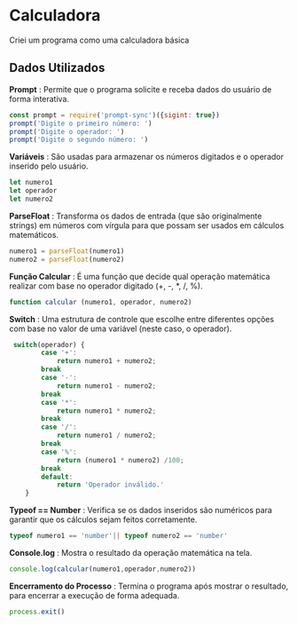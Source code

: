 # Calculadora #
Criei um programa como uma calculadora básica

## Dados Utilizados ##

**Prompt** : Permite que o programa solicite e receba dados do usuário de forma interativa.
```javascript
const prompt = require('prompt-sync')({sigint: true})
prompt('Digite o primeiro número: ')
prompt('Digite o operador: ')
prompt('Digite o segundo número: ')
```

**Variáveis** : São usadas para armazenar os números digitados e o operador inserido pelo usuário.
```javascript
let numero1
let operador
let numero2
```

**ParseFloat** : Transforma os dados de entrada (que são originalmente strings) em números com vírgula para que possam ser usados em cálculos matemáticos.
```javascript
numero1 = parseFloat(numero1)
numero2 = parseFloat(numero2)
```

**Função Calcular** : É uma função que decide qual operação matemática realizar com base no operador digitado (+, -, *, /, %).
```javascript
function calcular (numero1, operador, numero2)
```

**Switch** : Uma estrutura de controle que escolhe entre diferentes opções com base no valor de uma variável (neste caso, o operador).
```javascript
 switch(operador) {
        case '+':
            return numero1 + numero2;
        break
        case '-':
            return numero1 - numero2;
        break
        case '*':
            return numero1 * numero2;
        break
        case '/':
            return numero1 / numero2;
        break
        case '%':
            return (numero1 * numero2) /100;
        break
        default:
            return 'Operador inválido.'
    }
```

**Typeof == Number** : Verifica se os dados inseridos são numéricos para garantir que os cálculos sejam feitos corretamente.
```javascript
typeof numero1 == 'number'|| typeof numero2 == 'number'
```

**Console.log** : Mostra o resultado da operação matemática na tela.
```javascript
console.log(calcular(numero1,operador,numero2))
```

**Encerramento do Processo** : Termina o programa após mostrar o resultado, para encerrar a execução de forma adequada.
```javascript
process.exit()
```